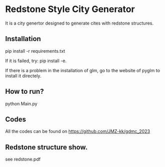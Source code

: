 # Redstone Style City Generator

It is a city genertor designed to generate cites with redstone structures.

## Installation

pip install -r requirements.txt

If it is failed, try: pip install -e.

If there is a problem in the installation of glm, go to the website of pyglm to install it directely.

## How to run?

python Main.py 

## Codes

All the codes can be found on https://github.com/JMZ-kk/gdmc_2023

## Redstone structure show.

see redstone.pdf
